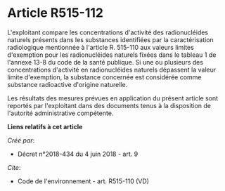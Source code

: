 # Article R515-112

L'exploitant compare les concentrations d'activité des radionucléides naturels présents dans les substances identifiées par
la caractérisation radiologique mentionnée à l'article R. 515-110 aux valeurs limites d'exemption pour les radionucléides
naturels fixées dans le tableau 1 de l'annexe 13-8 du code de la santé publique. Si une ou plusieurs des concentrations
d'activité en radionucléides naturels dépassent la valeur limite d'exemption, la substance concernée est considérée comme
substance radioactive d'origine naturelle. 

Les résultats des mesures prévues en application du présent article sont reportés par l'exploitant dans des documents tenus à
la disposition de l'autorité administrative compétente.

**Liens relatifs à cet article**

_Créé par_:

  - Décret n°2018-434 du 4 juin 2018 - art. 9

_Cite_:

  - Code de l'environnement - art. R515-110 (VD)
